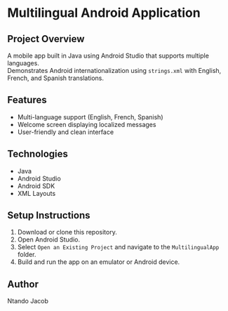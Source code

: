 # Multilingual Android Application

## Project Overview
A mobile app built in Java using Android Studio that supports multiple languages.  
Demonstrates Android internationalization using `strings.xml` with English, French, and Spanish translations.

## Features
- Multi-language support (English, French, Spanish)
- Welcome screen displaying localized messages
- User-friendly and clean interface

## Technologies
- Java
- Android Studio
- Android SDK
- XML Layouts

## Setup Instructions
1. Download or clone this repository.
2. Open Android Studio.
3. Select `Open an Existing Project` and navigate to the `MultilingualApp` folder.
4. Build and run the app on an emulator or Android device.

## Author
Ntando Jacob

